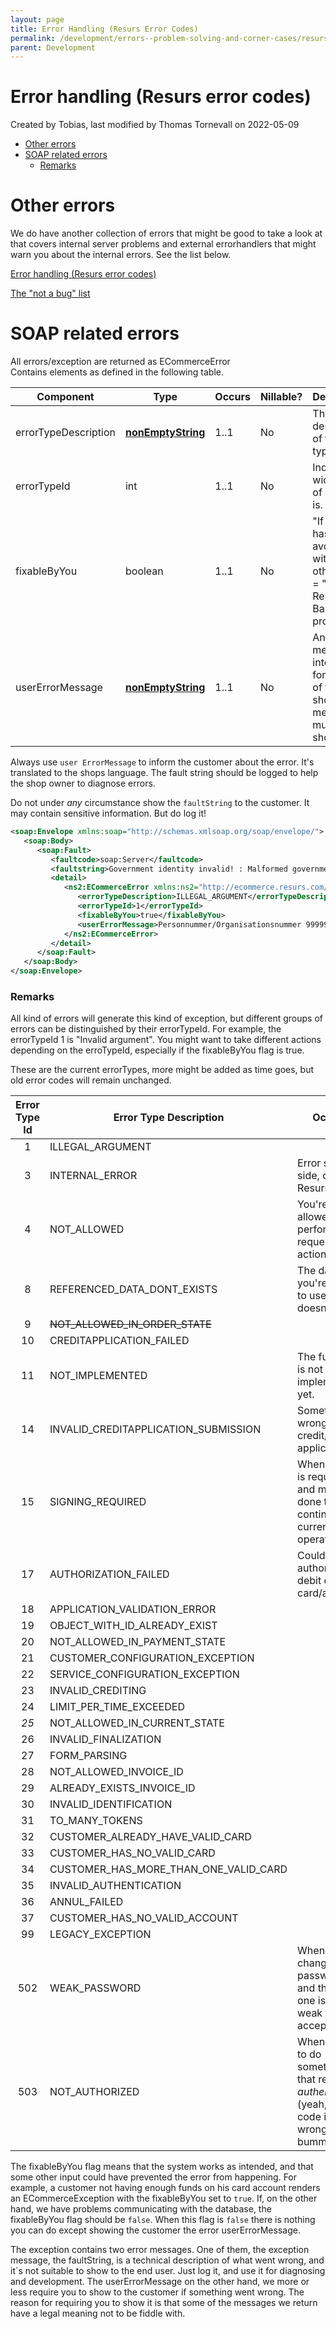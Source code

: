 ```yaml
---
layout: page
title: Error Handling (Resurs Error Codes)
permalink: /development/errors--problem-solving-and-corner-cases/resurs-error-codes/
parent: Development
---
```



# Error handling (Resurs error codes) 
Created by Tobias, last modified by Thomas Tornevall on 2022-05-09
- [Other errors](#errorhandling(resurserrorcodes)-othererrors)
- [SOAP related
  errors](#errorhandling(resurserrorcodes)-soaprelatederrors)
  - [Remarks](#errorhandling(resurserrorcodes)-remarks)

# Other errors
We do have another collection of errors that might be good to take a
look at that covers internal server problems and external errorhandlers
that might warn you about the internal errors. See the list below.

[Error handling (Resurs error codes)](328078)

[The "not a bug" list](16056903)

# SOAP related errors
All errors/exception are returned as ECommerceError  
Contains elements as defined in the following table. 

| Component            | Type                                                                                    | Occurs | Nillable? | Description                                                                           |
|----------------------|-----------------------------------------------------------------------------------------|--------|-----------|---------------------------------------------------------------------------------------|
| errorTypeDescription | **[nonEmptyString](https://test.resurs.com/docs/pages/viewpage.action?pageId=1475653)** | 1..1   | No        | The textual description of the error type.                                            |
| errorTypeId          | int                                                                                     | 1..1   | No        | Indicates wich kind of error this is.                                                 |
| fixableByYou         | boolean                                                                                 | 1..1   | No        | "If this error has been avoided with some other input" = "It's a Resurs Bank problem" |
| userErrorMessage     | **[nonEmptyString](https://test.resurs.com/docs/pages/viewpage.action?pageId=1475653)** | 1..1   | No        | An error message intended for the user of the web shop. This message must be shown!   |

Always use `user ErrorMessage` to inform the customer about the error.
It's translated to the shops language. The fault string should be logged
to help the shop owner to diagnose errors.

Do not under *any* circumstance show the `faultString` to the customer.
It may contain sensitive information. But do log it!

```xml
<soap:Envelope xmlns:soap="http://schemas.xmlsoap.org/soap/envelope/">
   <soap:Body>
      <soap:Fault>
         <faultcode>soap:Server</faultcode>
         <faultstring>Government identity invalid! : Malformed government id</faultstring>
         <detail>
            <ns2:ECommerceError xmlns:ns2="http://ecommerce.resurs.com/v4/msg/exception" xmlns:ns3="http://ecommerce.resurs.com/v4/msg/shopflow">
               <errorTypeDescription>ILLEGAL_ARGUMENT</errorTypeDescription>
               <errorTypeId>1</errorTypeId>
               <fixableByYou>true</fixableByYou>
               <userErrorMessage>Personnummer/Organisationsnummer 9999999999 verkar vara inkorrekt</userErrorMessage>
            </ns2:ECommerceError>
         </detail>
      </soap:Fault>
   </soap:Body>
</soap:Envelope>
```
### Remarks
All kind of errors will generate this kind of exception, but different
groups of errors can be distinguished by their errorTypeId. For example,
the errorTypeId 1 is "Invalid argument". You might want to take
different actions depending on the erroTypeId, especially if the
fixableByYou flag is true.

These are the current errorTypes, more might be added as time goes, but
old error codes will remain unchanged.

| Error Type Id | Error Type Description                | Occurs                                                                                      | Notes                           |
|:-------------:|---------------------------------------|---------------------------------------------------------------------------------------------|---------------------------------|
|       1       | ILLEGAL_ARGUMENT                      |                                                                                             |                                 |
|       3       | INTERNAL_ERROR                        | Error server side, contact Resurs Bank.                                                     |                                 |
|       4       | NOT_ALLOWED                           | You're not allowed to perform the requested action.                                         |                                 |
|       8       | REFERENCED_DATA_DONT_EXISTS           | The data you're trying to use/get doesn't exist.                                            |                                 |
|       9       | ~~NOT_ALLOWED_IN_ORDER_STATE~~        |                                                                                             | Lost from xsd.                  |
|      10       | CREDITAPPLICATION_FAILED              |                                                                                             |                                 |
|      11       | NOT_IMPLEMENTED                       | The function is not implemented yet.                                                        |                                 |
|      14       | INVALID_CREDITAPPLICATION_SUBMISSION  | Something is wrong with credit/limit application                                            |                                 |
|      15       | SIGNING_REQUIRED                      | When signing is required and must be done to continue current operation.                    |                                 |
|      17       | AUTHORIZATION_FAILED                  | Could not authorize debit on card/account.                                                  |                                 |
|      18       | APPLICATION_VALIDATION_ERROR          |                                                                                             |                                 |
|      19       | OBJECT_WITH_ID_ALREADY_EXIST          |                                                                                             |                                 |
|      20       | NOT_ALLOWED_IN_PAYMENT_STATE          |                                                                                             | *NOT_ALLOWED_IN_ORDER_STATE*    |
|      21       | CUSTOMER_CONFIGURATION_EXCEPTION      |                                                                                             |                                 |
|      22       | SERVICE_CONFIGURATION_EXCEPTION       |                                                                                             |                                 |
|      23       | INVALID_CREDITING                     |                                                                                             |                                 |
|      24       | LIMIT_PER_TIME_EXCEEDED               |                                                                                             |                                 |
|     *25*      | NOT_ALLOWED_IN_CURRENT_STATE          |                                                                                             |                                 |
|      26       | INVALID_FINALIZATION                  |                                                                                             |                                 |
|      27       | FORM_PARSING                          |                                                                                             |                                 |
|      28       | NOT_ALLOWED_INVOICE_ID                |                                                                                             |                                 |
|      29       | ALREADY_EXISTS_INVOICE_ID             |                                                                                             |                                 |
|      30       | INVALID_IDENTIFICATION                |                                                                                             |                                 |
|      31       | TO_MANY_TOKENS                        |                                                                                             | *Yes, the constant has a typo.* |
|      32       | CUSTOMER_ALREADY_HAVE_VALID_CARD      |                                                                                             |                                 |
|      33       | CUSTOMER_HAS_NO_VALID_CARD            |                                                                                             |                                 |
|      34       | CUSTOMER_HAS_MORE_THAN_ONE_VALID_CARD |                                                                                             |                                 |
|      35       | INVALID_AUTHENTICATION                |                                                                                             |                                 |
|      36       | ANNUL_FAILED                          |                                                                                             |                                 |
|      37       | CUSTOMER_HAS_NO_VALID_ACCOUNT         |                                                                                             |                                 |
|      99       | LEGACY_EXCEPTION                      |                                                                                             |                                 |
|      502      | WEAK_PASSWORD                         | When changing password and the new one is to weak to be accepted                            |                                 |
|      503      | NOT_AUTHORIZED                        | When trying to do something that requires *authenticated* (yeah, the code is wrong, bummer) |                                 |

The fixableByYou flag means that the system works as intended, and that
some other input could have prevented the error from happening. For
example, a customer not having enough funds on his card account renders
an ECommerceException with the fixableByYou set to `true`. If, on the
other hand, we have problems communicating with the database, the
fixableByYou flag should be `false`. When this flag is `false` there is
nothing you can do except showing the customer the error
userErrorMessage.

The exception contains two error messages. One of them, the exception
message, the faultString, is a technical description of what went wrong,
and it´s not suitable to show to the end user. Just log it, and use it
for diagnosing and development. The userErrorMessage on the other hand,
we more or less require you to show to the customer if something went
wrong. The reason for requiring you to show it is that some of the
messages we return have a legal meaning not to be fiddle with.

